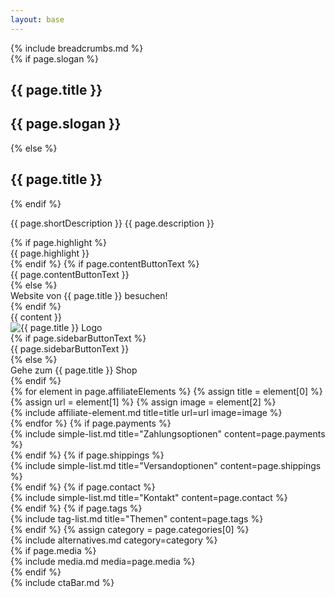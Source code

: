 ```yaml
---
layout: base
---
```

<script type="application/ld+json">
    {
        "@context": "https://schema.org/",
        "@type": "Product",
        "name": "{{ page.title }}",
        "image": "{{ page.image }}",
        "description": "{{ page.description }}",
        "url": "{{ page.targetUrl | absolute_url }}",
        "review": {
            "@type": "Review",
            "reviewRating": {
            "@type": "Rating",
            "ratingValue": "5",
            "bestRating": "5"
        },
        "author": {
          "@type": "Person",
          "name": "{{ page.author }}"
        }
      },
      "brand": {
            "@type": "Brand",
            "name": "{{ page.title }}"
        }
    }
</script>
<article>
<div class="container">
    <div class="row">
{% include breadcrumbs.md %}
</div>
<div class="row">
        <div class="col-lg-9
         col-sm-12 mt-2">
            <div>
                {% if page.slogan %}
                <h1 class="h2">{{ page.title }}</h1>
                <h2 class="text-muted h5">{{ page.slogan }}</h2>
                {% else %}
                <h1 class="h2">{{ page.title }}</h1>
                {% endif %}
                <p>{{ page.shortDescription }} {{ page.description }}</p>
                <span id="productCta" class="affili" data-affili="{{ page.targetUrl }}" rel="{% if page.relType %}{{page.relType}}{% else %}sponsored{% endif %}">
                {% if page.highlight %}
                <div class="alert alert-success text-center" role="alert">
                    {{ page.highlight }}
                </div>
                {% endif %}
                {% if page.contentButtonText %}
                    <div class="btn btn-outline-success mb-4 w-100">
                        {{ page.contentButtonText }}
                    </div>
                {% else %}
                    <div class="btn btn-outline-success mb-4 w-100">
                        Website von {{ page.title }} besuchen!
                    </div>
                {% endif %}
                </span>
            </div>
            <div class="align-items-center">
                {{ content }}
            </div>
        </div>
        <div class="col-lg-3 col-sm-12">
            <span class="affili" data-affili="{{ page.targetUrl }}" rel="{% if page.relType %}{{page.relType}}{% else %}sponsored{% endif %}">
                <div class="text-center mb-3">
                    <div>
                        <img class="img-fluid mt-4" src="{{ page.image }}" alt="{{ page.title }} Logo" />
                    </div>
                    {% if page.sidebarButtonText %}
                    <div class="btn btn-success mt-4 mb-3">
                        {{ page.sidebarButtonText }}
                    </div>
                    {% else %}
                    <div class="btn btn-success mt-4 mb-3">
                        Gehe zum {{ page.title }} Shop
                    </div>
                    {% endif %}
                </div>
            </span>
            <aside>
            {% for element in page.affiliateElements %}
            {% assign title = element[0] %}
            {% assign url = element[1] %}
            {% assign image = element[2] %}
            <section>
            {% include affiliate-element.md title=title url=url image=image %}
            </section>
            {% endfor %}
            {% if page.payments %}
            <section>
            {% include simple-list.md title="Zahlungsoptionen" content=page.payments %}
            </section>
            {% endif %}
            {% if page.shippings %}
            <section>
            {% include simple-list.md title="Versandoptionen" content=page.shippings %}
            </section>
            {% endif %}
            {% if page.contact %}
            <section>
            {% include simple-list.md title="Kontakt" content=page.contact %}
            </section>
            {% endif %}
            {% if page.tags %}
            <section>
            {% include tag-list.md title="Themen" content=page.tags %}
            </section>
            {% endif %}
            {% assign category = page.categories[0] %}
            <section>
            {% include alternatives.md category=category %}
            </section>
            {% if page.media %}
            <section>
            {% include media.md media=page.media %}
            </section>
            {% endif %}
            </aside>
        </div>
    </div>
</div>
</article>
{% include ctaBar.md %}